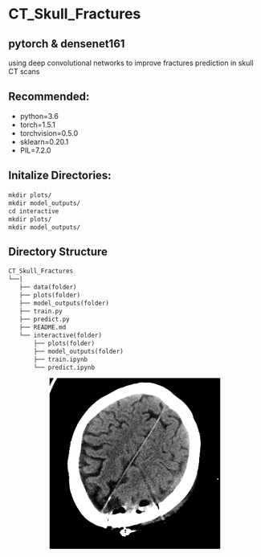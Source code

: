 # CT_Skull_Fractures
## pytorch & densenet161
using deep convolutional networks to improve fractures prediction in skull CT scans

## Recommended:
* python=3.6
* torch=1.5.1
* torchvision=0.5.0
* sklearn=0.20.1
* PIL=7.2.0

## Initalize Directories:
```
mkdir plots/
mkdir model_outputs/
cd interactive
mkdir plots/
mkdir model_outputs/
```

## Directory Structure
```
CT_Skull_Fractures
└──|
   ├── data(folder)
   ├── plots(folder)
   ├── model_outputs(folder)
   ├── train.py
   ├── predict.py
   ├── README.md
   └── interactive(folder)
       ├── plots(folder)
       ├── model_outputs(folder)
       ├── train.ipynb
       └── predict.ipynb
```       
          
<p align="center">
  <img src="https://github.com/jonykoren/CT_Skull_Fractures/blob/master/img/gif.gif?raw=true">
</p>
